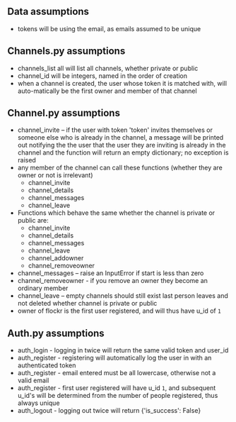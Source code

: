 ﻿## Data assumptions
*  tokens will be using the email, as emails assumed to be unique

## Channels.py assumptions
* channels_list all will list all channels, whether private or public
* channel_id will be integers, named in the order of creation
* when a channel is created, the user whose token it is matched with, will auto-matically be the first owner and member of that channel

## Channel.py assumptions
* channel_invite – if the user with token 'token' invites themselves or someone else
    who is already in the channel, a message will be printed out notifying the
    the user that the user they are inviting is already in the channel and the function 
    will return an empty dictionary; no exception is raised
* any member of the channel can call these functions (whether they are owner or not is irrelevant)
    - channel_invite
    - channel_details
    - channel_messages
    - channel_leave
* Functions which behave the same whether the channel is private or public are:
    - channel_invite
    - channel_details
    - channel_messages
    - channel_leave
    - channel_addowner
    - channel_removeowner
* channel_messages – raise an InputError if start is less than zero
* channel_removeowner - if you remove an owner they become an ordinary member
* channel_leave – empty channels should still exist last person leaves and not deleted whether channel is private or public 
* owner of flockr is the first user registered, and will thus have u_id of `1`

## Auth.py assumptions
* auth_login - logging in twice will return the same valid token and user_id
* auth_register - registering will automatically log the user in with an 
authenticated token
* auth_register - email entered must be all lowercase, otherwise not a valid email
* auth_register - first user registered will have u_id `1`, and subsequent u_id's will be determined from the number of people registered, thus always unique
* auth_logout - logging out twice will return {'is_success': False}
